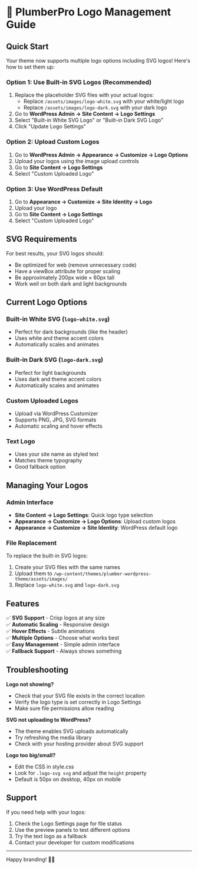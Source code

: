 # 🎨 PlumberPro Logo Management Guide

## Quick Start

Your theme now supports multiple logo options including SVG logos! Here's how to set them up:

### Option 1: Use Built-in SVG Logos (Recommended)
1. Replace the placeholder SVG files with your actual logos:
   - Replace `/assets/images/logo-white.svg` with your white/light logo
   - Replace `/assets/images/logo-dark.svg` with your dark logo
2. Go to **WordPress Admin → Site Content → Logo Settings**
3. Select "Built-in White SVG Logo" or "Built-in Dark SVG Logo"
4. Click "Update Logo Settings"

### Option 2: Upload Custom Logos
1. Go to **WordPress Admin → Appearance → Customize → Logo Options**
2. Upload your logos using the image upload controls
3. Go to **Site Content → Logo Settings**
4. Select "Custom Uploaded Logo"

### Option 3: Use WordPress Default
1. Go to **Appearance → Customize → Site Identity → Logo**
2. Upload your logo
3. Go to **Site Content → Logo Settings**
4. Select "Custom Uploaded Logo"

## SVG Requirements

For best results, your SVG logos should:
- Be optimized for web (remove unnecessary code)
- Have a viewBox attribute for proper scaling
- Be approximately 200px wide × 60px tall
- Work well on both dark and light backgrounds

## Current Logo Options

### Built-in White SVG (`logo-white.svg`)
- Perfect for dark backgrounds (like the header)
- Uses white and theme accent colors
- Automatically scales and animates

### Built-in Dark SVG (`logo-dark.svg`)  
- Perfect for light backgrounds
- Uses dark and theme accent colors
- Automatically scales and animates

### Custom Uploaded Logos
- Upload via WordPress Customizer
- Supports PNG, JPG, SVG formats
- Automatic scaling and hover effects

### Text Logo
- Uses your site name as styled text
- Matches theme typography
- Good fallback option

## Managing Your Logos

### Admin Interface
- **Site Content → Logo Settings**: Quick logo type selection
- **Appearance → Customize → Logo Options**: Upload custom logos
- **Appearance → Customize → Site Identity**: WordPress default logo

### File Replacement
To replace the built-in SVG logos:
1. Create your SVG files with the same names
2. Upload them to `/wp-content/themes/plumber-wordpress-theme/assets/images/`
3. Replace `logo-white.svg` and `logo-dark.svg`

## Features

✅ **SVG Support** - Crisp logos at any size  
✅ **Automatic Scaling** - Responsive design  
✅ **Hover Effects** - Subtle animations  
✅ **Multiple Options** - Choose what works best  
✅ **Easy Management** - Simple admin interface  
✅ **Fallback Support** - Always shows something  

## Troubleshooting

**Logo not showing?**
- Check that your SVG file exists in the correct location
- Verify the logo type is set correctly in Logo Settings
- Make sure file permissions allow reading

**SVG not uploading to WordPress?**
- The theme enables SVG uploads automatically
- Try refreshing the media library
- Check with your hosting provider about SVG support

**Logo too big/small?**
- Edit the CSS in style.css
- Look for `.logo-svg svg` and adjust the `height` property
- Default is 50px on desktop, 40px on mobile

## Support

If you need help with your logos:
1. Check the Logo Settings page for file status
2. Use the preview panels to test different options
3. Try the text logo as a fallback
4. Contact your developer for custom modifications

---

Happy branding! 🔧✨ 